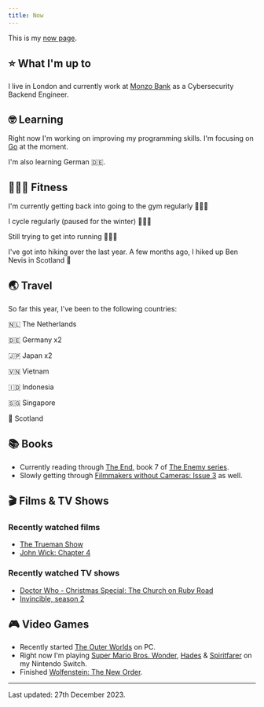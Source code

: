 ```yaml
---
title: Now
---
```


This is my [now page](https://nownownow.com/about).

## ⭐ What I'm up to

I live in London and currently work at [Monzo Bank](https://monzo.com/) as a Cybersecurity Backend Engineer.

## 🤓 Learning

Right now I'm working on improving my programming skills. I'm focusing on [Go](https://go.dev/) at the moment.

I'm also learning German 🇩🇪.

## 🤸🏽‍♂️ Fitness

I'm currently getting back into going to the gym regularly 🏋🏽‍♂️

I cycle regularly (paused for the winter) 🚴🏽‍♂️

Still trying to get into running 🏃🏽‍♂️

I've got into hiking over the last year. A few months ago, I hiked up Ben Nevis in Scotland 🏴󠁧󠁢󠁳󠁣󠁴󠁿

## 🌏 Travel

So far this year, I've been to the following countries:

🇳🇱 The Netherlands

🇩🇪 Germany x2

🇯🇵 Japan x2

🇻🇳 Vietnam

🇮🇩 Indonesia

🇸🇬 Singapore

🏴󠁧󠁢󠁳󠁣󠁴󠁿 Scotland

## 📚 Books

* Currently reading through [The End](https://www.hive.co.uk/Product/Charlie-Higson/The-End-The-Enemy-Book-7/17521697), book 7 of [The Enemy series](https://www.hive.co.uk/Search/Search?Series=The%20Enemy).
* Slowly getting through [Filmmakers without Cameras: Issue 3](https://shop.peregrinecoast.press/products/filmmakers-without-cameras-the-trilogy) as well.

## 🎬 Films & TV Shows

### Recently watched films
* [The Trueman Show](https://www.youtube.com/watch?v=dlnmQbPGuls)
* [John Wick: Chapter 4](https://www.youtube.com/watch?v=qEVUtrk8_B4)

### Recently watched TV shows
* [Doctor Who - Christmas Special: The Church on Ruby Road](https://www.bbc.co.uk/iplayer/episode/m001tfnl/doctor-who-2023-christmas-special-the-church-on-ruby-road)
* [Invincible, season 2](https://www.youtube.com/watch?v=tyqiQWxPz0c&t=3s)

## 🎮 Video Games

* Recently started [The Outer Worlds](https://store.epicgames.com/en-US/p/the-outer-worlds-spacers-choice-edition) on PC.
* Right now I'm playing [Super Mario Bros. Wonder](https://www.youtube.com/watch?v=XvQNlGKNC6o), [Hades](https://www.youtube.com/watch?v=91t0ha9x0AE) & [Spiritfarer](https://www.youtube.com/watch?v=4pKJ-NuSjNE) on my Nintendo Switch.
* Finished [Wolfenstein: The New Order](https://store.epicgames.com/en-US/p/wolfenstein-the-new-order).

---

Last updated: 27th December 2023. 